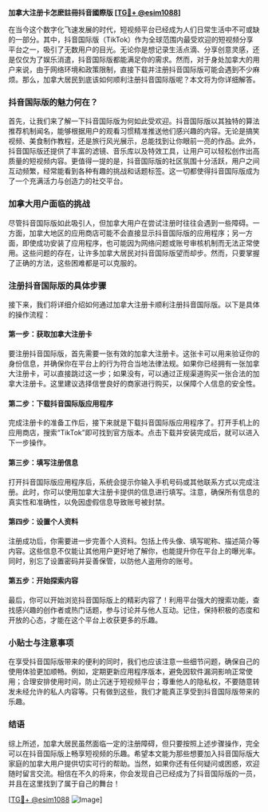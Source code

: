 **加拿大注册卡怎麽註冊抖音國際版 [[TG💪+ @esim1088](https://t.me/s/esim1088)]**

在当今这个数字化飞速发展的时代，短视频平台已经成为人们日常生活中不可或缺的一部分。其中，抖音国际版（TikTok）作为全球范围内最受欢迎的短视频分享平台之一，吸引了无数用户的目光。无论你是想记录生活点滴、分享创意灵感，还是仅仅为了娱乐消遣，抖音国际版都能满足你的需求。然而，对于身处加拿大的用户来说，由于网络环境和政策限制，直接下载并注册抖音国际版可能会遇到不少麻烦。那么，加拿大居民到底该如何顺利注册抖音国际版呢？本文将为你详细解答。

### 抖音国际版的魅力何在？

首先，让我们来了解一下抖音国际版为何如此受欢迎。抖音国际版以其独特的算法推荐机制闻名，能够根据用户的观看习惯精准推送他们感兴趣的内容。无论是搞笑视频、美食制作教程，还是旅行风光展示，总能找到让你眼前一亮的作品。此外，抖音国际版还提供了丰富的滤镜、音乐库以及特效工具，让用户可以轻松创作出高质量的短视频内容。更值得一提的是，抖音国际版的社区氛围十分活跃，用户之间互动频繁，经常能看到各种有趣的挑战和话题标签。这一切都使得抖音国际版成为了一个充满活力与创造力的社交平台。

### 加拿大用户面临的挑战

尽管抖音国际版如此吸引人，但加拿大用户在尝试注册时往往会遇到一些障碍。一方面，加拿大地区的应用商店可能不会直接显示抖音国际版的应用程序；另一方面，即使成功安装了应用程序，也可能因为网络问题或账号审核机制而无法正常使用。这些问题的存在，让许多加拿大居民对抖音国际版望而却步。然而，只要掌握了正确的方法，这些困难都是可以克服的。

### 注册抖音国际版的具体步骤

接下来，我们将详细介绍如何通过加拿大注册卡顺利注册抖音国际版。以下是具体的操作流程：

#### 第一步：获取加拿大注册卡
要注册抖音国际版，首先需要一张有效的加拿大注册卡。这张卡可以用来验证你的身份信息，并确保你在平台上的行为符合当地法律法规。如果你已经拥有一张加拿大注册卡，可以直接跳过这一步；如果没有，可以通过正规渠道购买一张合法的加拿大注册卡。这里建议选择信誉良好的商家进行购买，以保障个人信息的安全性。

#### 第二步：下载抖音国际版应用程序
完成注册卡的准备工作后，接下来就是下载抖音国际版应用程序了。打开手机上的应用商店，搜索“TikTok”即可找到官方版本。点击下载并安装完成后，就可以进入下一步操作。

#### 第三步：填写注册信息
打开抖音国际版应用程序后，系统会提示你输入手机号码或其他联系方式以完成注册。此时，你可以使用加拿大注册卡提供的信息进行填写。注意，确保所有信息的真实性和准确性，以免因虚假信息导致账号被封禁。

#### 第四步：设置个人资料
注册成功后，你需要进一步完善个人资料。包括上传头像、填写昵称、描述简介等内容。这些信息不仅能让其他用户更好地了解你，也能提升你在平台上的曝光率。同时，别忘了设置密码并妥善保管，以防他人盗用你的账号。

#### 第五步：开始探索内容
最后，你可以开始浏览抖音国际版上的精彩内容了！利用平台强大的搜索功能，查找感兴趣的创作者或热门话题，参与讨论并与他人互动。记住，保持积极的态度和开放的心态，才能在这个平台上收获更多的乐趣。

### 小贴士与注意事项

在享受抖音国际版带来的便利的同时，我们也应该注意一些细节问题，确保自己的使用体验更加顺畅。例如，定期更新应用程序版本，避免因软件漏洞影响正常使用；合理安排使用时间，防止沉迷于短视频平台；尊重他人的隐私权，不要随意转发未经允许的私人内容等。只有做到这些，我们才能真正享受到抖音国际版带来的乐趣。

### 结语

综上所述，加拿大居民虽然面临一定的注册障碍，但只要按照上述步骤操作，完全可以在抖音国际版上畅享短视频的乐趣。希望本文能为那些想要加入抖音国际版大家庭的加拿大用户提供切实可行的帮助。当然，如果你还有任何疑问或困惑，欢迎随时留言交流。相信在不久的将来，你会发现自己已经成为了抖音国际版的一员，并且在这里找到了属于自己的舞台！

[[TG💪+ @esim1088](https://t.me/s/esim1088) ![Image](https://i.postimg.cc/4NQfJmqS/Snipaste-2025-05-13-00-14-12.png)]